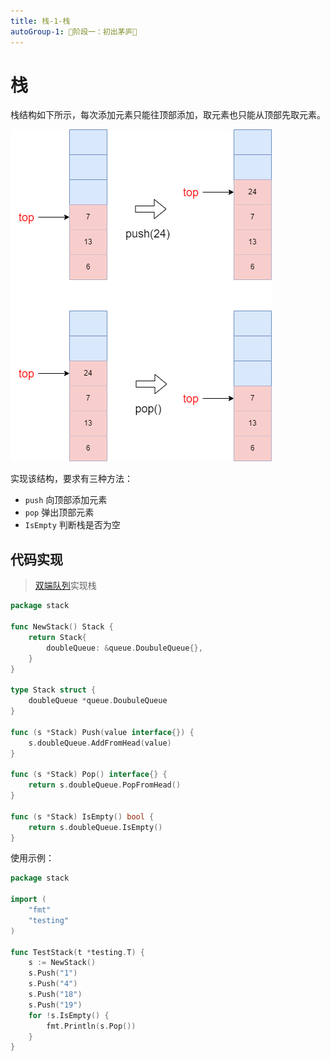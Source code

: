 ```yaml
---
title: 栈-1-栈
autoGroup-1: 🌱阶段一：初出茅庐🌱
---
```


# 栈

栈结构如下所示，每次添加元素只能往顶部添加，取元素也只能从顶部先取元素。

![](/g1_data_struct_stack_1_stack.assets/stack.drawio.png)

实现该结构，要求有三种方法：

- `push`           向顶部添加元素
- `pop`             弹出顶部元素
- `IsEmpty`    判断栈是否为空

## 代码实现

> [双端队列]()实现栈

```go
package stack

func NewStack() Stack {
	return Stack{
		doubleQueue: &queue.DoubuleQueue{},
	}
}

type Stack struct {
	doubleQueue *queue.DoubuleQueue
}

func (s *Stack) Push(value interface{}) {
	s.doubleQueue.AddFromHead(value)
}

func (s *Stack) Pop() interface{} {
	return s.doubleQueue.PopFromHead()
}

func (s *Stack) IsEmpty() bool {
	return s.doubleQueue.IsEmpty()
}
```

使用示例：

```go
package stack

import (
	"fmt"
	"testing"
)

func TestStack(t *testing.T) {
	s := NewStack()
	s.Push("1")
	s.Push("4")
	s.Push("18")
	s.Push("19")
	for !s.IsEmpty() {
		fmt.Println(s.Pop())
	}
}
```